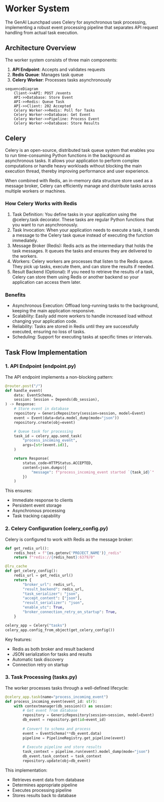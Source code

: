 # Worker System

The GenAI Launchpad uses Celery for asynchronous task processing, implementing a robust event processing pipeline that separates API request handling from actual task execution.

## Architecture Overview

The worker system consists of three main components:

1. **API Endpoint**: Accepts and validates requests
2. **Redis Queue**: Manages task queue
3. **Celery Worker**: Processes tasks asynchronously

```mermaid
sequenceDiagram
    Client->>API: POST /events
    API->>Database: Store Event
    API->>Redis: Queue Task
    API->>Client: 202 Accepted
    Celery Worker->>Redis: Poll for Tasks
    Celery Worker->>Database: Get Event
    Celery Worker->>Pipeline: Process Event
    Celery Worker->>Database: Store Results
```

## Celery

Celery is an open-source, distributed task queue system that enables you to run time-consuming Python functions in the
background as asynchronous tasks. It allows your application to perform complex computations or handle heavy workloads
without blocking the main execution thread, thereby improving performance and user experience.

When combined with Redis, an in-memory data structure store used as a message broker, Celery can efficiently manage and
distribute tasks across multiple workers or machines.

### How Celery Works with Redis

1. Task Definition: You define tasks in your application using the @celery.task decorator. These tasks are regular
   Python functions that you want to run asynchronously.
2. Task Invocation: When your application needs to execute a task, it sends a message to the Celery task queue instead
   of executing the function immediately.
3. Message Broker (Redis): Redis acts as the intermediary that holds the task messages. It queues the tasks and ensures
   they are delivered to the workers.
4. Workers: Celery workers are processes that listen to the Redis queue. They pick up tasks, execute them, and can store
   the results if needed.
5. Result Backend (Optional): If you need to retrieve the results of a task, Celery can store them using Redis or
   another backend so your application can access them later.

### Benefits

- Asynchronous Execution: Offload long-running tasks to the background, keeping the main application responsive.
- Scalability: Easily add more workers to handle increased load without changing your application code.
- Reliability: Tasks are stored in Redis until they are successfully executed, ensuring no loss of tasks.
- Scheduling: Support for executing tasks at specific times or intervals.

## Task Flow Implementation

### 1. API Endpoint (endpoint.py)

The API endpoint implements a non-blocking pattern:

```python
@router.post("/")
def handle_event(
    data: EventSchema,
    session: Session = Depends(db_session),
) -> Response:
    # Store event in database
    repository = GenericRepository(session=session, model=Event)
    event = Event(data=data.model_dump(mode="json"))
    repository.create(obj=event)

    # Queue task for processing
    task_id = celery_app.send_task(
        "process_incoming_event",
        args=[str(event.id)],
    )

    return Response(
        status_code=HTTPStatus.ACCEPTED,
        content=json.dumps({
            "message": f"process_incoming_event started `{task_id}`"
        })
    )
```

This ensures:

- Immediate response to clients
- Persistent event storage
- Asynchronous processing
- Task tracking capability

### 2. Celery Configuration (celery_config.py)

Celery is configured to work with Redis as the message broker:

```python
def get_redis_url():
    redis_host = f"{os.getenv('PROJECT_NAME')}_redis"
    return f"redis://{redis_host}:6379/0"

@lru_cache
def get_celery_config():
    redis_url = get_redis_url()
    return {
        "broker_url": redis_url,
        "result_backend": redis_url,
        "task_serializer": "json",
        "accept_content": ["json"],
        "result_serializer": "json",
        "enable_utc": True,
        "broker_connection_retry_on_startup": True,
    }

celery_app = Celery("tasks")
celery_app.config_from_object(get_celery_config())
```

Key features:

- Redis as both broker and result backend
- JSON serialization for tasks and results
- Automatic task discovery
- Connection retry on startup

### 3. Task Processing (tasks.py)

The worker processes tasks through a well-defined lifecycle:

```python
@celery_app.task(name="process_incoming_event")
def process_incoming_event(event_id: str):
    with contextmanager(db_session)() as session:
        # Get event from database
        repository = GenericRepository(session=session, model=Event)
        db_event = repository.get(id=event_id)
        
        # Convert to schema and process
        event = EventSchema(**db_event.data)
        pipeline = PipelineRegistry.get_pipeline(event)
        
        # Execute pipeline and store results
        task_context = pipeline.run(event).model_dump(mode="json")
        db_event.task_context = task_context
        repository.update(obj=db_event)
```

This implementation:

- Retrieves event data from database
- Determines appropriate pipeline
- Executes processing pipeline
- Stores results back to database